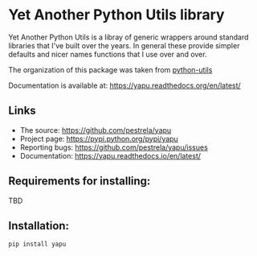 Yet Another Python Utils library
==============================================================================

Yet Another Python Utils is a libray of generic wrappers around standard libraries 
that I've built over the years. 
In general these provide simpler defaults and nicer names functions that I use over 
and over.

The organization of this package was taken from [python-utils](https://github.com/WoLpH/python-utils)

Documentation is available at: https://yapu.readthedocs.org/en/latest/

Links
-----
 - The source: https://github.com/pestrela/yapu
 - Project page: https://pypi.python.org/pypi/yapu
 - Reporting bugs: https://github.com/pestrela/yapu/issues
 - Documentation: https://yapu.readthedocs.io/en/latest/

 
Requirements for installing:
------------------------------------------------------------------------------

  TBD
  
Installation:
------------------------------------------------------------------------------

    pip install yapu
    
